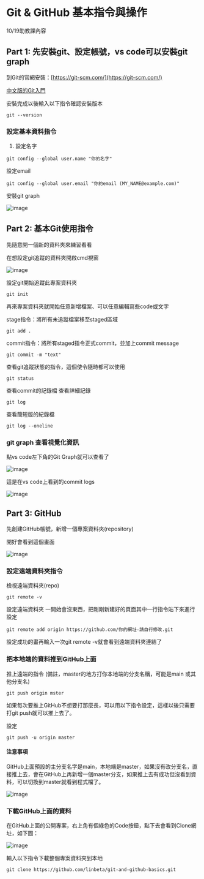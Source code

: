 # Git & GitHub 基本指令與操作

10/19助教課內容


## Part 1: 先安裝git、設定帳號，vs code可以安裝git graph

到Git的官網安裝：[https://git-scm.com/](https://git-scm.com/)

[中文版的Git入門](https://backlog.com/git-tutorial/tw/intro/intro2_1.html)



安裝完成以後輸入以下指令確認安裝版本
```
git --version
```

### 設定基本資料指令

1. 設定名字
```
git config --global user.name "你的名字"
```
設定email
```
git config --global user.email "你的email (MY_NAME@example.com)"
```


安裝git graph

![image](/安裝git_graph.PNG)



## Part 2: 基本Git使用指令


先隨意開一個新的資料夾來練習看看

在想設定git追蹤的資料夾開啟cmd視窗

![image](/open_cmd.PNG)



設定git開始追蹤此專案資料夾
```
git init 
```
再來專案資料夾就開始任意新增檔案、可以任意編輯寫些code或文字

stage指令：將所有未追蹤檔案移至staged區域
```
git add .
```

commit指令：將所有staged指令正式commit，並加上commit message
```
git commit -m "text"
```

查看git追蹤狀態的指令，這個使令隨時都可以使用
```
git status
```

查看commit的記錄檔
查看詳細記錄
```
git log
```
查看簡短版的紀錄檔
```
git log --oneline
```

### git graph 查看視覺化資訊

點vs code左下角的Git Graph就可以查看了

![image](/gitgraph.PNG)


這是在vs code上看到的commit logs

![image](/commit_msg_on_vs_code.PNG)



## Part 3: GitHub

先創建GitHub帳號，新增一個專案資料夾(repository)

開好會看到這個畫面

![image](/github_new_repo.PNG)




### 設定遠端資料夾指令

檢視遠端資料夾(repo)
```
git remote -v
```

設定遠端資料夾
一開始會沒東西，把剛剛新建好的頁面其中一行指令貼下來進行設定
```
git remote add origin https://github.com/你的網址-請自行修改.git
```

設定成功的畫再輸入一次git remote -v就會看到遠端資料夾連結了


### 把本地端的資料推到GitHub上面

推上遠端的指令 (備註，master的地方打你本地端的分支名稱，可能是main 或其他分支名)
```
git push origin mster
```

如果每次要推上GitHub不想要打那麼長，可以用以下指令設定，這樣以後只需要打git push就可以推上去了。

設定
```
git push -u origin master
```

#### 注意事項

GitHub上面預設的主分支名字是main，本地端是master，如果沒有改分支名，直接推上去，會在GitHub上再新增一個master分支，如果推上去有成功但沒看到資料，可以切換到master就看到程式檔了。

![image](/branch_name.PNG)


### 下載GitHub上面的資料

在GitHub上面的公開專案，右上角有個綠色的Code按鈕，點下去會看到Clone網址，如下圖：

![image](/git_clone.PNG)


輸入以下指令下載整個專案資料夾到本地
```
git clone https://github.com/linbeta/git-and-github-basics.git
```

